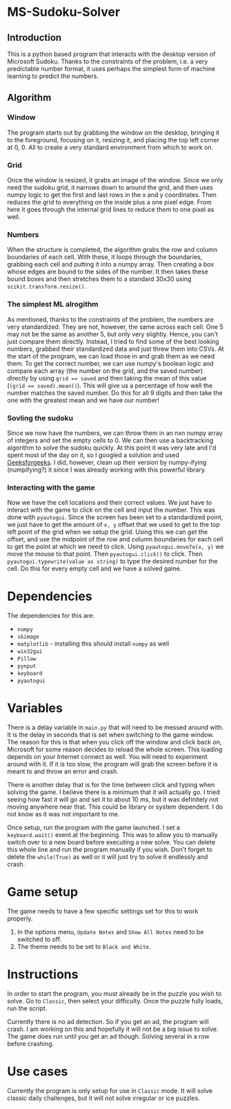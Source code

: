 # MS-Sudoku-Solver

## Introduction

This is a python based program that interacts with the desktop version of Microsoft Sudoku. Thanks to the constraints of the problem, i.e. a very predictable number format, it uses perhaps the simplest form of machine learning to predict the numbers.

## Algorithm

### Window

The program starts out by grabbing the window on the desktop, bringing it to the foreground, focusing on it, resizing it, and placing the top left corner at 0, 0. All to create a very standard environment from which to work on.

### Grid

Once the window is resized, it grabs an image of the window. Since we only need the sudoku grid, it narrows down to around the grid, and then uses numpy logic to get the first and last rows in the x and y coordinates. Then reduces the grid to everything on the inside plus a one pixel edge. From here it goes through the internal grid lines to reduce them to one pixel as well.

### Numbers

When the structure is completed, the algorithm grabs the row and column boundaries of each cell. With these, it loops through the boundaries, grabbing each cell and putting it into a numpy array. Then creating a box whose edges are bound to the sides of the number. It then takes these bound boxes and then stretches them to a standard 30x30 using `scikit.transform.resize()`.

### The simplest ML alrogithm

As mentioned, thanks to the constraints of the problem, the numbers are very standardized. They are not, however, the same across each cell. One 5 may not be the same as another 5, but only very slightly. Hence, you can't just compare them directly. Instead, I tried to find some of the best looking numbers, grabbed their standardized data and just threw them into CSVs. At the start of the program, we can load those in and grab them as we need them. To get the correct number, we can use numpy's boolean logic and compare each array (the number on the grid, and the saved number) directly by using `grid == saved` and then taking the mean of this value (`(grid == saved).mean()`). This will give us a percentage of how well the number matches the saved number. Do this for all 9 digits and then take the one with the greatest mean and we have our number!

### Sovling the sudoku

Since we now have the numbers, we can throw them in an nxn numpy array of integers and set the empty cells to 0. We can then use a backtracking algorithm to solve the sudoku quickly. At this point it was very late and I'd spent most of the day on it, so I googled a solution and used [Geeksforgeeks](https://www.geeksforgeeks.org/sudoku-backtracking-7/). I did, however, clean up their version by numpy-ifying (numpifying?) it since I was already working with this powerful library.

### Interacting with the game

Now we have the cell locations and their correct values. We just have to interact with the game to click on the cell and input the number. This was done with `pyautogui`. Since the screen has been set to a standardized point, we just have to get the amount of `x, y` offset that we used to get to the top left point of the grid when we setup the grid. Using this we can get the offset, and use the midpoint of the row and column boundaries for each cell to get the point at which we need to click. Using `pyautogui.moveTo(x, y)` we move the mouse to that point. Then `pyautogui.click()` to click. Then `pyautogui.typewrite(value as string)` to type the desired number for the cell. Do this for every empty cell and we have a solved game.



# Dependencies

The dependencies for this are:

- `numpy`
- `skimage`
- `matplotlib` - installing this should install `numpy` as well
- `win32gui`
- `Pillow`
- `pynput`
- `keyboard`
- `pyautogui`

# Variables

There is a delay variable in `main.py` that will need to be messed around with. It is the delay in seconds that is set when switching to the game window. The reason for this is that when you click off the window and click back on, Microsoft for some reason decides to reload the whole screen. This loading depends on your Internet connect as well. You will need to experiment around with it. If it is too slow, the program will grab the screen before it is meant to and throw an error and crash.

There is another delay that is for the time between click and typing when solving the game. I believe there is a minimum that it will actually go. I tried seeing how fast it will go and set it to about 10 ms, but it was definitely not moving anywhere near that. This could be library or system dependent. I do not know as it was not important to me.

Once setup, run the program with the game launched. I set a `keyboard.wait()` event at the beginning. This was to allow you to manually switch over to a new board before executing a new solve. You can delete this whole line and run the program manually if you wish. Don't forget to delete the `while(True)` as well or it will just try to solve it endlessly and crash.

# Game setup

The game needs to have a few specific settings set for this to work properly.

1. In the options menu, `Update Notes` and `Show All Notes` need to be switched to off.
2. The theme needs to be set to `Black and White`.

# Instructions

In order to start the program, you must already be in the puzzle you wish to solve. Go to `Classic`, then select your difficulty. Once the puzzle fully loads, run the script.

Currently there is no ad detection. So if you get an ad, the program will crash. I am working on this and hopefully it will not be a big issue to solve. The game does run until you get an ad though. Solving several in a row before crashing.

# Use cases

Currently the program is only setup for use in `Classic` mode. It will solve classic daily challenges, but it will not solve irregular or ice puzzles.